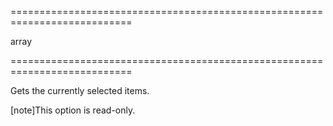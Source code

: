 <!--**
/*-------------------------------------------
    Auto-generated file. Do not modify.
-------------------------------------------

**-->
===========================================================================
<!--type-->array<!--/type-->
<!--readonly--><!--/readonly-->
===========================================================================

<!--shortDescription-->
Gets the currently selected items.
<!--/shortDescription-->

<!--fullDescription-->
[note]This option is read-only.
<!--/fullDescription-->